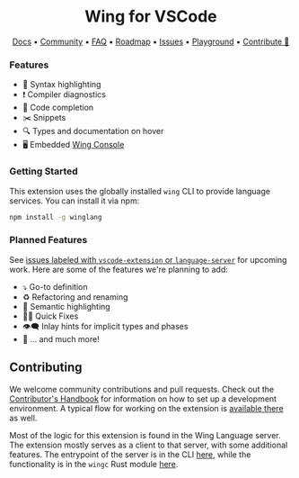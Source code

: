 <h1 align="center">Wing for VSCode</h1>
<p align="center">
  <a href="https://www.winglang.io/docs/">Docs</a>
  ▪︎
  <a href="http://t.winglang.io/slack">Community</a>
  ▪︎
  <a href="https://www.winglang.io/docs/category/faq">FAQ</a>
  ▪︎
  <a href="https://www.winglang.io/contributing/status#roadmap">Roadmap</a>
  ▪︎
  <a href="https://github.com/winglang/wing/issues">Issues</a>
  ▪︎
  <a href="https://play.winglang.io/">Playground</a>
  ▪︎
  <a href="https://www.winglang.io/contributing/">Contribute 💖</a>
</p>

###  Features

- 💅 Syntax highlighting
- ❗ Compiler diagnostics
- 🤖 Code completion
- ✂️ Snippets 
- 🔍 Types and documentation on hover
- 🖥️ Embedded [Wing Console](https://www.winglang.io/docs/tools/wing-console)

### Getting Started

This extension uses the globally installed `wing` CLI to provide language services. You can install it via npm:

```sh
npm install -g winglang
```

### Planned Features

See [issues labeled with `vscode-extension` or `language-server`](https://github.com/winglang/wing/issues?q=is%3Aissue+is%3Aopen+sort%3Aupdated-desc+label%3Avscode-extension%2Clanguage-server) for upcoming work. Here are some of the features we're planning to add:

- ⤵️ Go-to definition
- ♻️ Refactoring and renaming
- 🎨 Semantic highlighting
- 🕵️‍♀️ Quick Fixes
- 👁️‍🗨️ Inlay hints for implicit types and phases
- 🦄 ... and much more!

## Contributing

We welcome community contributions and pull requests. Check out the [Contributor's Handbook](https://www.winglang.io/contributing/) for information on how to set up a development environment. A typical flow for working on the extension is [available there](https://www.winglang.io/contributing/start-here/development#-how-do-i-build-the-vscode-extension) as well.

Most of the logic for this extension is found in the Wing Language server. The extension mostly serves as a client to that server, with some additional features. The entrypoint of the server is in the CLI [here](../wing/src/commands/lsp.ts), while the functionality is in the `wingc` Rust module [here](../../libs/wingc/src/lsp).